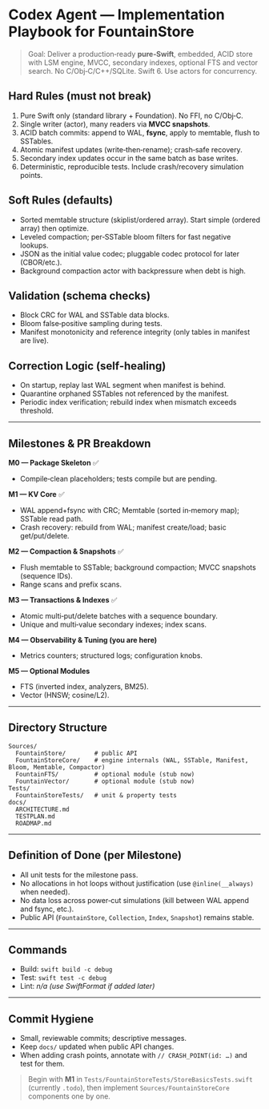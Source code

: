 
# Codex Agent — Implementation Playbook for FountainStore

> Goal: Deliver a production‑ready **pure‑Swift**, embedded, ACID store with
> LSM engine, MVCC, secondary indexes, optional FTS and vector search.
> No C/Obj‑C/C++/SQLite. Swift 6. Use actors for concurrency.

## Hard Rules (must not break)
1. Pure Swift only (standard library + Foundation). No FFI, no C/Obj‑C.
2. Single writer (actor), many readers via **MVCC snapshots**.
3. ACID batch commits: append to WAL, **fsync**, apply to memtable, flush to SSTables.
4. Atomic manifest updates (write‑then‑rename); crash‑safe recovery.
5. Secondary index updates occur in the same batch as base writes.
6. Deterministic, reproducible tests. Include crash/recovery simulation points.

## Soft Rules (defaults)
- Sorted memtable structure (skiplist/ordered array). Start simple (ordered array) then optimize.
- Leveled compaction; per‑SSTable bloom filters for fast negative lookups.
- JSON as the initial value codec; pluggable codec protocol for later (CBOR/etc.).
- Background compaction actor with backpressure when debt is high.

## Validation (schema checks)
- Block CRC for WAL and SSTable data blocks.
- Bloom false‑positive sampling during tests.
- Manifest monotonicity and reference integrity (only tables in manifest are live).

## Correction Logic (self‑healing)
- On startup, replay last WAL segment when manifest is behind.
- Quarantine orphaned SSTables not referenced by the manifest.
- Periodic index verification; rebuild index when mismatch exceeds threshold.

---

## Milestones & PR Breakdown

**M0 — Package Skeleton** ✅
- Compile‑clean placeholders; tests compile but are pending.

**M1 — KV Core** ✅
- WAL append+fsync with CRC; Memtable (sorted in‑memory map); SSTable read path.
- Crash recovery: rebuild from WAL; manifest create/load; basic get/put/delete.

**M2 — Compaction & Snapshots** ✅
- Flush memtable to SSTable; background compaction; MVCC snapshots (sequence IDs).
- Range scans and prefix scans.

**M3 — Transactions & Indexes** ✅
- Atomic multi‑put/delete batches with a sequence boundary.
- Unique and multi‑value secondary indexes; index scans.

**M4 — Observability & Tuning (you are here)**
- Metrics counters; structured logs; configuration knobs.

**M5 — Optional Modules**
- FTS (inverted index, analyzers, BM25).
- Vector (HNSW; cosine/L2).

---

## Directory Structure

```
Sources/
  FountainStore/        # public API
  FountainStoreCore/    # engine internals (WAL, SSTable, Manifest, Bloom, Memtable, Compactor)
  FountainFTS/          # optional module (stub now)
  FountainVector/       # optional module (stub now)
Tests/
  FountainStoreTests/   # unit & property tests
docs/
  ARCHITECTURE.md
  TESTPLAN.md
  ROADMAP.md
```

---

## Definition of Done (per Milestone)

- All unit tests for the milestone pass.
- No allocations in hot loops without justification (use `@inline(__always)` when needed).
- No data loss across power‑cut simulations (kill between WAL append and fsync, etc.).
- Public API (`FountainStore`, `Collection`, `Index`, `Snapshot`) remains stable.

---

## Commands

- Build: `swift build -c debug`
- Test:  `swift test -c debug`
- Lint:  _n/a (use SwiftFormat if added later)_

---

## Commit Hygiene

- Small, reviewable commits; descriptive messages.
- Keep `docs/` updated when public API changes.
- When adding crash points, annotate with `// CRASH_POINT(id: …)` and test for them.

> Begin with **M1** in `Tests/FountainStoreTests/StoreBasicsTests.swift` (currently `.todo`),
> then implement `Sources/FountainStoreCore` components one by one.
